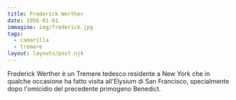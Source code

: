 ```yaml
---
title: Frederick Werther
date: 1956-01-01
immagine: img/frederick.jpg
tags:
  - camarilla
  - tremere
layout: layouts/post.njk
---
```


Frederick Werther è un Tremere tedesco residente a New York che in qualche occasione ha fatto visita all'Elysium di San Francisco, specialmente dopo l'omicidio del precedente primogeno Benedict.

